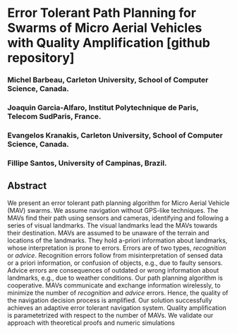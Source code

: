 # Error Tolerant Path Planning for Swarms of Micro Aerial Vehicles with Quality Amplification [github repository]


### Michel Barbeau, Carleton University, School of Computer Science, Canada.

### Joaquin Garcia-Alfaro, Institut Polytechnique de Paris, Telecom SudParis, France.

### Evangelos Kranakis, Carleton University, School of Computer Science, Canada.

### Fillipe Santos, University of Campinas, Brazil.


## Abstract

We present an error tolerant path planning algorithm for Micro Aerial
Vehicle (MAV) swarms. We assume navigation without GPS-like
techniques. The MAVs find their path using sensors and cameras,
identifying and following a series of visual landmarks. The visual
landmarks lead the MAVs towards their destination. MAVs are assumed to
be unaware of the terrain and locations of the landmarks. They hold
a-priori information about landmarks, whose interpretation is prone to
errors. Errors are of two types, *recognition* or *advice*.
Recognition errors follow from misinterpretation of sensed data or a
priori information, or confusion of objects, e.g., due to faulty
sensors. Advice errors are consequences of outdated or wrong
information about landmarks, e.g., due to weather conditions. Our path
planning algorithm is cooperative. MAVs communicate and exchange
information wirelessly, to minimize the number of *recognition* and
*advice* errors. Hence, the quality of the navigation decision process
is amplified. Our solution successfully achieves an adaptive error
tolerant navigation system. Quality amplification is parametetrized
with respect to the number of MAVs. We validate our approach with
theoretical proofs and numeric simulations





